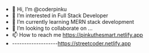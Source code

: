 - 👋 Hi, I’m @coderpinku
- 👀 I’m interested in Full Stack Developer
- 🌱 I’m currently learning MERN stack development
- 💞️ I’m looking to collaborate on ...
- 📫 How to reach me https://pinkuthesmart.netlify.app
- -------------------https://streetcoder.netlify.app

<!---
coderpinku/coderpinku is a ✨ special ✨ repository because its `README.md` (this file) appears on your GitHub profile.
You can click the Preview link to take a look at your changes.
--->
